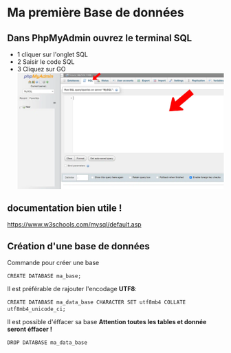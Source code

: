 # Ma première Base de données

## Dans PhpMyAdmin ouvrez le terminal SQL
- 1 cliquer sur l'onglet SQL  
- 2 Saisir le code SQL 
- 3 Cliquez sur GO  
![terminal](/img/02/terminal.webp)

## documentation bien utile !
https://www.w3schools.com/mysql/default.asp

## Création d'une base de données
Commande pour créer une base
```mysql
CREATE DATABASE ma_base;
```

Il est préférable de rajouter l'encodage **UTF8**:
```mysql
CREATE DATABASE ma_data_base CHARACTER SET utf8mb4 COLLATE utf8mb4_unicode_ci;
```
Il est possible d'éffacer sa base
**Attention toutes les tables et donnée seront éffacer !**
```mysql
DROP DATABASE ma_data_base
```
